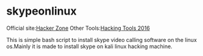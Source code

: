 # skypeonlinux
Official site:<a href="https://thzone.net">Hacker Zone</a>
Other Tools:<a href="http://thzone.net/article/how-to/best-hacking-tools">Hacking Tools 2016</a>

This is simple bash script to install skype video calling software on the linux os.Mainly it is made to install skype on kali linux hacking machine.
